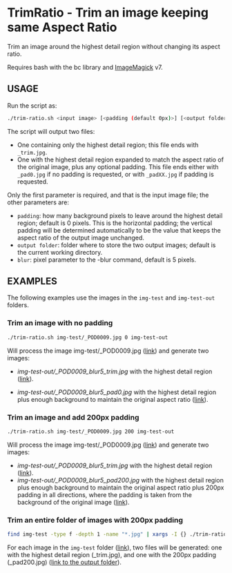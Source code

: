 # TrimRatio - Trim an image keeping same Aspect Ratio

Trim an image around the highest detail region without changing its aspect ratio.

Requires bash with the bc library and [ImageMagick](https://imagemagick.org/) v7.

## USAGE

Run the script as:

```bash
./trim-ratio.sh <input image> [<padding (default 0px)>] [<output folder (default current folder)>] [<blur (default 5px)>]
```

The script will output two files:

* One containing only the highest detail region; this file ends with `_trim.jpg`.
* One with the highest detail region expanded to match the aspect ratio of the original image, plus any optional padding. This file ends either with `_pad0.jpg` if no padding is requested, or with `_padXX.jpg` if padding is requested.

Only the first parameter is required, and that is the input image file; the other parameters are:

* `padding`: how many background pixels to leave around the highest detail region; default is 0 pixels. This is the horizontal padding; the vertical padding will be determined automatically to be the value that keeps the aspect ratio of the output image unchanged.
* `output folder`: folder where to store the two output images; default is the current working directory.
* `blur`: pixel parameter to the -blur command, default is 5 pixels.

## EXAMPLES

The following examples use the images in the `img-test` and `img-test-out` folders.

### Trim an image with no padding

```bash
./trim-ratio.sh img-test/_POD0009.jpg 0 img-test-out
```

Will process the image img-test/_POD0009.jpg ([link](img-test/_POD0009.jpg)) and generate two images:

* *img-test-out/_POD0009_blur5_trim.jpg* with the highest detail region ([link](img-test-out/_POD0009_blur5_trim.jpg)).

* *img-test-out/_POD0009_blur5_pad0.jpg* with the highest detail region plus enough background to maintain the original aspect ratio ([link](img-test-out/_POD0009_blur5_pad0.jpg)).

### Trim an image and add 200px padding

```bash
./trim-ratio.sh img-test/_POD0009.jpg 200 img-test-out
```

Will process the image img-test/_POD0009.jpg ([link](img-test/_POD0009.jpg)) and generate two images:

* *img-test-out/_POD0009_blur5_trim.jpg* with the highest detail region ([link](img-test-out/_POD0009_blur5_trim.jpg)).
* *img-test-out/_POD0009_blur5_pad200.jpg* with the highest detail region plus enough background to maintain the original aspect ratio plus 200px padding in all directions, where the padding is taken from the background of the original image ([link](img-test-out/_POD0009_blur5_pad200.jpg)).

### Trim an entire folder of images with 200px padding

```bash
find img-test -type f -depth 1 -name "*.jpg" | xargs -I {} ./trim-ratio.sh {} 200 img-test-out
```

For each image in the `img-test` folder ([link](img-test)), two files will be generated: one with the highest detail region (_trim.jpg), and one with the 200px padding (_pad200.jpg) ([link to the output folder](img-test-out)).
